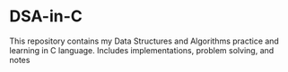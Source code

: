 # DSA-in-C
This repository contains my Data Structures and Algorithms practice and learning in C language. Includes implementations, problem solving, and notes
